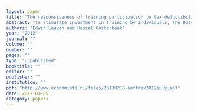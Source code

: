 ```yaml
---
layout: paper
title: "The responsiveness of training participation to tax deductibility"
abstract: "To stimulate investment in training by individuals, the Dutch tax system allows a deduction of out-of-pocket training expenditures from taxable income. This paper investigates to what extent the resulting cost reduction encourages training investments. Two different identification strategies are used. The first strategy uses the progressive structure of the income tax scheme and compares groups with taxable income just above or just below kinks. The second strategy takes advantage of the 2001 tax reform, which implied substantial changes in marginal tax rates. These strategies exploit different sources of exogenous variation and are based on different identifying assumptions. Nevertheless, the results point in the same direction: tax incentives increase training participation."
authors: "Edwin Leuven and Hessel Oosterbeek"
year: "2012"
journal: ""
volume: ""
number: ""
pages: ""
type: "unpublished"
booktitle: ""
editor: ""
publisher: ""
institution: ""
pdf: "http://www.economists.nl/files/20130218-saftrek2012july.pdf"
date: 2017-03-05
category: papers
---
```


